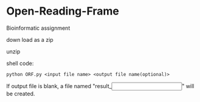# Open-Reading-Frame

Bioinformatic assignment

down load as a zip

unzip

shell code:

    python ORF.py <input file name> <output file name(optional)>

If output file is blank, a file named "result_<input file name>" will be created.
